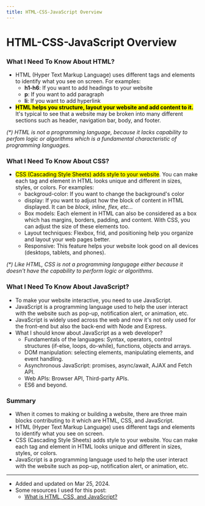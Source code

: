 ```yaml
---
title: HTML-CSS-JavaScript Overview
---
```


# HTML-CSS-JavaScript Overview

### What I Need To Know About HTML?
- HTML (Hyper Text Markup Language) uses different tags and elements to identify what you see on screen. For examples:
    + <b>h1-h6</b>: If you want to add headings to your website
    + <b>p</b>: If you want to add paragraph
    + <b>li</b>: If you want to add hyperlink
- <mark><b>HTML helps you structure, layout your website and add content to it.</b></mark> It's typical to see that a website may be broken into many different sections such as header, navigation bar, body, and footer. 

<i>(*) HTML is not a programming language, because it lacks capability to perfom logic or algorithms which is a fundamental characteristic of programming languages.</i>


### What I Need To Know About CSS?
- <mark>CSS (Cascading Style Sheets) adds style to your website</mark>. You can make each tag and element in HTML looks unique and different in sizes, styles, or colors. For examples:
    + backgroud-color: If you want to change the background's color
    + display: If you want to adjust how the block of content in HTML displayed. It can be <i> block, inline, flex, etc...</i>
    + Box models: Each element in HTML can also be considered as a box which has margins, borders, padding, and content. With CSS, you can adjust the size of these elements too. 
    + Layout techniques: Flexbox, frid, and positioning help you organize and layout your web pages better. 
    + Responsive: This feature helps your website look good on all devices (desktops, tablets, and phones).
    
<i>(*) Like HTML, CSS is not a programming langugage either because it doesn't have the capability to perform logic or algorithms.</i>


### What I Need To Know About JavaScript?
- To make your website interactive, you need to use JavaScript. 
- JavaScript is a programming language used to help the user interact with the website such as pop-up, notification alert, or animation, etc.
- JavaScript is widely used across the web and now it's not only used for the front-end but also the back-end with Node and Express.
- What I should know about JavaScript as a web developer?
    + Fundamentals of the languages: Syntax, operators, control structures (if-else, loops, do-while), functions, objects and arrays.
    + DOM manipulation: selecting elements, manipulating elements, and event handling.
    + Asynchronous JavaScript: promises, async/await, AJAX and Fetch API.
    + Web APIs: Browser API, Third-party APIs.
    + ES6 and beyond.

### Summary
- When it comes to making or building a website, there are three main blocks contributing to it which are HTML, CSS, and JavaScript.
- HTML (Hyper Text Markup Language) uses different tags and elements to identify what you see on screen.
- CSS (Cascading Style Sheets) adds style to your website. You can make each tag and element in HTML looks unique and different in sizes, styles, or colors.
- JavaScript is a programming language used to help the user interact with the website such as pop-up, notification alert, or animation, etc.

---
- Added and updated on Mar 25, 2024.
- Some resources I used for this post:
    - [What is HTML, CSS, and JavaScript?](https://www.youtube.com/watch?v=DHGhFJZLKMs&t=193s)